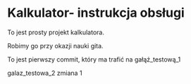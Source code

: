 # Kalkulator- instrukcja obsługi

To jest prosty projekt kalkulatora.

Robimy go przy okazji nauki gita. 

To jest pierwszy commit, który ma trafić na gałąź_testową_1

galaz_testowa_2 zmiana 1